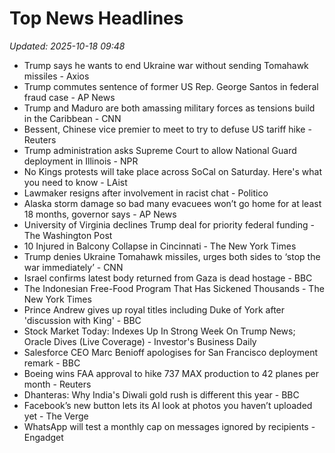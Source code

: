# Top News Headlines

_Updated: 2025-10-18 09:48_

- Trump says he wants to end Ukraine war without sending Tomahawk missiles - Axios
- Trump commutes sentence of former US Rep. George Santos in federal fraud case - AP News
- Trump and Maduro are both amassing military forces as tensions build in the Caribbean - CNN
- Bessent, Chinese vice premier to meet to try to defuse US tariff hike - Reuters
- Trump administration asks Supreme Court to allow National Guard deployment in Illinois - NPR
- No Kings protests will take place across SoCal on Saturday. Here's what you need to know - LAist
- Lawmaker resigns after involvement in racist chat - Politico
- Alaska storm damage so bad many evacuees won’t go home for at least 18 months, governor says - AP News
- University of Virginia declines Trump deal for priority federal funding - The Washington Post
- 10 Injured in Balcony Collapse in Cincinnati - The New York Times
- Trump denies Ukraine Tomahawk missiles, urges both sides to ‘stop the war immediately’ - CNN
- Israel confirms latest body returned from Gaza is dead hostage - BBC
- The Indonesian Free-Food Program That Has Sickened Thousands - The New York Times
- Prince Andrew gives up royal titles including Duke of York after 'discussion with King' - BBC
- Stock Market Today: Indexes Up In Strong Week On Trump News; Oracle Dives (Live Coverage) - Investor's Business Daily
- Salesforce CEO Marc Benioff apologises for San Francisco deployment remark - BBC
- Boeing wins FAA approval to hike 737 MAX production to 42 planes per month - Reuters
- Dhanteras: Why India's Diwali gold rush is different this year - BBC
- Facebook’s new button lets its AI look at photos you haven’t uploaded yet - The Verge
- WhatsApp will test a monthly cap on messages ignored by recipients - Engadget